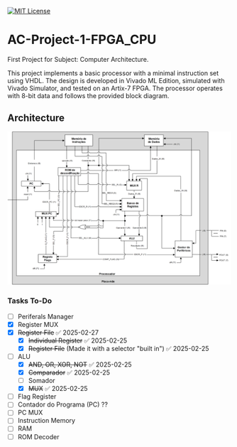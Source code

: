 [![MIT License][license-shield]][license-url]
# AC-Project-1-FPGA_CPU
First Project for Subject: Computer Architecture.

This project implements a basic processor with a minimal instruction set using VHDL. The design is developed in Vivado ML Edition, simulated with Vivado Simulator, and tested on an Artix-7 FPGA. The processor operates with 8-bit data and follows the provided block diagram.

## Architecture

![CPU architeture](MotherBoard.png)

### Tasks To-Do

- [ ] Periferals Manager
- [x] Register MUX
- [x] ~~Register File~~ ✅ 2025-02-27
	- [x] ~~Individual Register~~ ✅ 2025-02-25
	- [x] ~~Register File~~ (Made it with a selector "built in") ✅ 2025-02-25
- [ ] ALU
	- [x] ~~AND, OR, XOR, NOT~~ ✅ 2025-02-25
	- [x] ~~Comparador~~ ✅ 2025-02-25
	- [ ] Somador
	- [x] ~~MUX~~ ✅ 2025-02-25
- [ ] Flag Register
- [ ] Contador do Programa (PC) ??
- [ ] PC MUX
- [ ] Instruction Memory
- [ ] RAM
- [ ] ROM Decoder

[license-url]: https://github.com/JorroIndieDev/AC-Project-1-FPGA_CPU/blob/main/LICENSE
[license-shield]: https://img.shields.io/badge/License-MIT-blue.svg